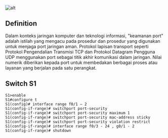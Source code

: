 ![alt](https://a5m9a8c3.rocketcdn.me/wp-content/uploads/2020/02/11.1.10-Packet-Tracer-%E2%80%93-Implement-Port-Security.jpg)

## Definition
Dalam konteks jaringan komputer dan teknologi informasi, "keamanan port" adalah istilah yang mengacu pada prosedur dan prosedur yang digunakan untuk menjaga port jaringan aman. Protokol lapisan transport seperti Protokol Pengendalian Transmisi TCP dan Protokol Datagram Pengguna UDP menggunakan port sebagai titik akhir komunikasi dalam jaringan. Nilai numerik diberikan kepada port untuk membedakan berbagai proses atau layanan yang berjalan pada satu perangkat.
## Switch S1
    S1>enable
    S1#configure t
    S1(config)# interface range f0/1 – 2
    S1(config-if-range)# switchport port-security
    S1(config-if-range)# switchport port-security maximum 1
    S1(config-if-range)# switchport port-security mac-address sticky
    S1(config-if-range)# switchport port-security violation restrict
    S1(config-if-range)# interface range f0/3 - 24 , g0/1 - 2
    S1(config-if-range)# shutdown
